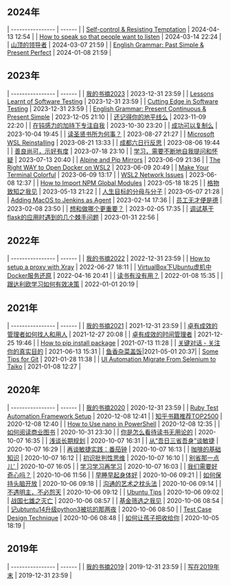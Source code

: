 
## 2024年

| ---------------- | ------ |
| [Self-control & Resisting Temptation](./posts/2024/SelfControlAndResistingTemptation.md) | 2024-04-13 12:54 |
| [How to speak so that people want to listen](./posts/2024/HowtoSpeakSoThatPeopleWantToListen.md) | 2024-03-14 22:24 |
| [山顶的领导者](./posts/2024/ShanDingDeLingDaoZhe.md) | 2024-03-07 21:59 |
| [English Grammar: Past Simple & Present Perfect](./posts/2024/EnglishGrammarPastSimplePresentPerfect.md) | 2024-01-08 21:59 |

## 2023年

| ---------------- | ------ |
| [我的书摘2023](./posts/2023/WoDeShuZhai2023.md) | 2023-12-31 23:59 |
| [Lessons Learnt of Software Testing](./posts/2023/LessonsLearntOfSoftwareTesting.md) | 2023-12-31 23:59 |
| [Cutting Edge in Software Testing](./posts/2023/CuttingEdgeInSoftwareTesting.md) | 2023-12-31 23:59 |
| [English Grammar: Present Continuous & Present Simple](./posts/2023/EnglishGrammarPresentContinuousPresentSimple.md) | 2023-12-05 21:10 |
| [还记得你的地平线么](./posts/2023/HaiJiDeNiDeDiPingXianMe.md) | 2023-11-09 22:20 |
| [在钝感力的加持下专注自我](./posts/2023/DunGanLi_ZhuanZhuZiWo.md) | 2023-10-30 23:20 |
| [成功可以复制么](./posts/2023/ChengGongKeYiFuZhiMe.md) | 2023-10-04 19:45 |
| [读圣贤书所为何事？](./posts/2023/DuShengXianShuSuoWeiHeShi.md) | 2023-08-27 21:27 |
| [Microsoft WSL Reinstalling](./posts/2023/MicrosoftWSLReinstalling.md) | 2023-08-21 13:33 |
| [成都六日行反思](./posts/2023/ChengDuLiuRiXingFanSi.md) | 2023-08-06 19:44 |
| [善良尚可，示好有度](./posts/2023/ShanLiangShangKeShiHaoYouDu.md) | 2023-07-18 23:10 |
| [学习，需要不断地自我提问和怀疑](./posts/2023/XueXiXuYaoBuDuanDeZiWoTiWenHeHuaiYi.md) | 2023-07-13 20:40 |
| [Alpine and Pip Mirrors](./posts/2023/AlpineAndPipMirrors.md) | 2023-06-09 21:36 |
| [The Right WAY to Open Docker on WSL2](./posts/2023/TheRightWayToOpenDockerOnWSL2.md) | 2023-06-09 20:49 |
| [Make Your Terminal Colorful](./posts/2023/MakeYourTerminalColorful.md) | 2023-06-09 13:17 |
| [WSL2 Network Issues](./posts/2023/WSL2NetworkIssues.md) | 2023-06-08 12:37 |
| [How to Import NPM Global Modules](./posts/2023/HowToImportNPMGlobalModules.md) | 2023-05-18 18:25 |
| [格物致知之我见](./posts/2023/GeWuZhiZhiZhiWoJian.md) | 2023-05-13 21:22 |
| [人生目标的分母与分子](./posts/2023/RenShengMuBiaoDeFenMuYuFenZi.md) | 2023-05-07 21:28 |
| [Adding MacOS to Jenkins as Agent](./posts/2023/AddingMacOSToJenkinsAsAgent.md) | 2023-02-14 17:36 |
| [员工无才便是德](./posts/2023/YuanGongWuCaiBianShiDe.md) | 2023-02-08 23:50 |
| [想和做哪个更重要？](./posts/2023/XiangHeZuoNaGeGengZhongYao.md) | 2023-02-05 17:35 |
| [调试基于flask的应用时遇到的几个棘手问题](./posts/2023/TiaoShiJiYuFlaskDeYingYongShiYuDaoDeJiGeJiShouWenTi.md) | 2023-01-31 22:56 |


## 2022年

| ---------------- | ------ |
| [我的书摘2022](./posts/2022/WoDeShuZhai2022.md) | 2022-12-31 23:59 |
| [How to setup a proxy with Xray](./posts/2022/HowToSetUpAProxyWithXray.md) | 2022-06-27 18:11 |
| [VirtualBox下Ubuntu虚机中Docker服务还原](./posts/2022/VirtualBoxXiaUbuntuXuJiZhongDockerFuWuHuanYuan.md) | 2022-04-16 20:41 |
| [读书有没有用？](./posts/2022/DuShuYouMeiYouYong.md) | 2022-01-08 15:35 |
| [跟达利欧学习如何有效决策](./posts/2022/GenDaLiOuXueXiRuHeYouXiaoJueCe.md) | 2022-01-01 20:19 |


## 2021年

| ---------------- | ------ |
| [我的书摘2021](./posts/2021/WoDeShuZhai2021.md) | 2021-12-31 23:59 |
| [卓有成效的管理者如何找人和用人](./posts/2021/ZhuoYouChengXiaoDeGuanLiZheRuHeZhaoRenYongRen.md) | 2021-12-27 20:08 |
| [卓有成效的时间管理者](./posts/2021/ZhuoYouChengXiaoDeGuanLiZhe.md) | 2021-12-25 19:46 |
| [How to pip install package](./posts/2021/HowToPipInstallPackage.md) | 2021-07-13 11:28 |
| [关键对话 - 关注你的真实目的](./posts/2021/GuanJianDuiHuaGuanZhuNiDeZhenShiMuDi.md) | 2021-06-13 15:31 |
| [鱼香杂菜盖饭](./posts/2021/YuXiangZaCaiGaiFan.md)|2021-05-01 20:37|
| [Some Tips for Git](./posts/2021/SomeTipsForGit.md) | 2021-01-28 11:38 |
| [UI Automation Migrate From Selenium to Taiko](./posts/2021/UIAutomationMigrateFromSeleniumToTaiko.md) | 2021-01-08 12:27 |

## 2020年

| ---------------- | ------ |
| [我的书摘2020](./posts/2020/WoDeShuZhai2020.md) | 2020-12-31 23:59 |
| [Ruby Test Automation Framework Setup](./posts/2020/RubyTestAutomationFrameworkSetup.md) | 2020-12-08 12:41 |
| [知乎书籍推荐TOP2500](./posts/2020/ZhiHuShuJiTuiJianTop2500.md) | 2020-12-08 12:40 |
| [How to Use nano in PowerShell](./posts/2020/HowToUseNanoInPowerShell.md) | 2020-12-08 12:35 |
| [如何阅读商业图书](./posts/2020/RuHeYueDuShangYeTuShu.md) | 2020-10-31 23:30 |
| [你是怎么看待读书无用论的](./posts/2020/NiShiZenMeKanDaiDuShuWuYongLunDe.md) | 2020-10-07 16:35 |
| [浅谈长期规划](./posts/2020/TanTanChangQiGuiHua.md) | 2020-10-07 16:31 |
| [从“吾日三省吾身”谈敏捷](./posts/2020/CongWuRiSanXingWuShenTanMinJie.md) | 2020-10-07 16:29 |
| [再谈敏捷实践：番茄钟](./posts/2020/ZaiTanMinJieShiJianFanQieZhong.md) | 2020-10-07 16:13 |
| [咖啡的基础知识](./posts/2020/KaFeiDeJiChuZhiShi.md) | 2020-10-07 16:12 |
| [初识批判性思维](./posts/2020/ChuShiPiPanXingSiWei.md) | 2020-10-07 16:10 |
| [别省那一点儿' ](./posts/2020/BieShengNaYiDian.md) | 2020-10-07 16:05 |
| [学习学习再学习](./posts/2020/XueXiXueXiZaiXueXi.md) | 2020-10-07 16:03 |
| [我们需要好奇心吗？](./posts/2020/WoMenXuYaoHaoQiXinMa.md) | 2020-10-06 11:56 |
| [早睡早起身体好](./posts/2020/ZaoShuiZaoQiShenTiHao.md) | 2020-10-06 09:21 |
| [如何保持头脑开放](./posts/2020/RuHeBaoChiTouNaoKaiFang.md) | 2020-10-06 09:18 |
| [沟通的艺术之枕头法](./posts/2020/GouTongDeYiShuZhiZhenTouFa.md) | 2020-10-06 09:14 |
| [不遇明主，不必怨天](./posts/2020/BuYuMingZhuBuBiYuanTian.md) | 2020-10-06 09:12 |
| [Ubuntu Tips](./posts/2020/UbuntuTips.md) | 2020-10-06 09:02 |
| [战国七雄之灭亡](./posts/2020/ZhanGuoQiXiongZhiMieWang.md) | 2020-10-06 08:57 |
| [基金筛选之我见](./posts/2020/JiJinShaiXuanZhiWoJian.md) | 2020-10-06 08:54 |
| [记ubtuntu14升级python3被坑的那两夜](./posts/2020/JiUbuntu14ShengJiPython3BeiKengDeNaLiangYe.md) | 2020-10-06 08:50 |
| [Test Case Design Technique](./posts/2020/TestCaseDesignTechnique.md) | 2020-10-06 08:48 |
| [如何让孩子把收给你](./posts/2020/RuHeRangHaiZiBaShouGeiNi.md) | 2020-10-05 18:19 |


## 2019年

| ---------------- | ------ |
| [我的书摘2019](./posts/2019/WoDeShuZhai2019.md) | 2019-12-31 23:59 |
| [写在2019年末](./posts/2019/XieZai2019NianMo.md) | 2019-12-31 23:59 |


